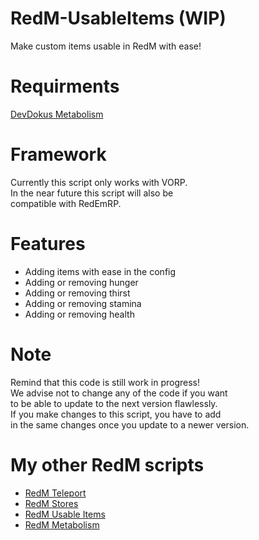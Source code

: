 # RedM-UsableItems (WIP)
 Make custom items usable in RedM with ease!
 
# Requirments
[DevDokus Metabolism](https://github.com/DevDokus/RedM-Metabolism)

 
# Framework
Currently this script only works with VORP. <br> 
In the near future this script will also be <br> 
compatible with RedEmRP. 

# Features
- Adding items with ease in the config
- Adding or removing hunger
- Adding or removing thirst
- Adding or removing stamina
- Adding or removing health

# Note
Remind that this code is still work in progress!         <br> 
We advise not to change any of the code if you want      <br> 
to be able to update to the next version flawlessly.     <br> 
If you make changes to this script, you have to add      <br> 
in the same changes once you update to a newer version.  <br> 

# My other RedM scripts
- [RedM Teleport]( https://github.com/DevDokus/RedM-Teleport)
- [RedM Stores](https://github.com/DevDokus/Redm-Stores)
- [RedM Usable Items](https://github.com/DevDokus/RedM-UsableItems)
- [RedM Metabolism](https://github.com/DevDokus/RedM-Metabolism)
